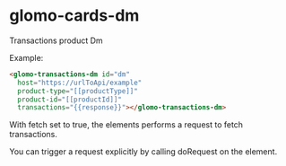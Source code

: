 # glomo-cards-dm

Transactions product Dm

Example:
```html
<glomo-transactions-dm id="dm"
  host="https://urlToApi/example"
  product-type="[[productType]]"
  product-id="[[productId]]"
  transactions="{{response}}"></glomo-transactions-dm>
```
With fetch set to true, the elements performs a request to fetch transactions.

You can trigger a request explicitly by calling doRequest on the element.
